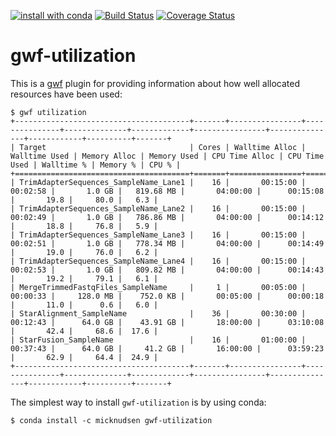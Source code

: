 [![install with conda](https://img.shields.io/badge/install%20with-conda-brightgreen.svg?style=flat)](https://conda.anaconda.org/micknudsen) [![Build Status](https://travis-ci.org/micknudsen/gwf-utilization.svg?branch=master)](https://travis-ci.org/micknudsen/gwf-utilization) [![Coverage Status](https://coveralls.io/repos/github/micknudsen/gwf-utilization/badge.svg?branch=master)](https://coveralls.io/github/micknudsen/gwf-utilization?branch=master)

# gwf-utilization

This is a [gwf](http://gwf.readthedocs.io/en/latest/) plugin for providing information about how well allocated resources have been used:


```
$ gwf utilization
+---------------------------------------+-------+----------------+---------------+--------------+-------------+----------------+---------------+------------+----------+-------+
| Target                                | Cores | Walltime Alloc | Walltime Used | Memory Alloc | Memory Used | CPU Time Alloc | CPU Time Used | Walltime % | Memory % | CPU % |
+=======================================+=======+================+===============+==============+=============+================+===============+============+==========+=======+
| TrimAdapterSequences_SampleName_Lane1 |    16 |       00:15:00 |      00:02:58 |       1.0 GB |   819.68 MB |       04:00:00 |      00:15:08 |       19.8 |     80.0 |   6.3 |
| TrimAdapterSequences_SampleName_Lane2 |    16 |       00:15:00 |      00:02:49 |       1.0 GB |   786.86 MB |       04:00:00 |      00:14:12 |       18.8 |     76.8 |   5.9 |
| TrimAdapterSequences_SampleName_Lane3 |    16 |       00:15:00 |      00:02:51 |       1.0 GB |   778.34 MB |       04:00:00 |      00:14:49 |       19.0 |     76.0 |   6.2 |
| TrimAdapterSequences_SampleName_Lane4 |    16 |       00:15:00 |      00:02:53 |       1.0 GB |   809.82 MB |       04:00:00 |      00:14:43 |       19.2 |     79.1 |   6.1 |
| MergeTrimmedFastqFiles_SampleName     |     1 |       00:05:00 |      00:00:33 |     128.0 MB |    752.0 KB |       00:05:00 |      00:00:18 |       11.0 |      0.6 |   6.0 |
| StarAlignment_SampleName              |    36 |       00:30:00 |      00:12:43 |      64.0 GB |    43.91 GB |       18:00:00 |      03:10:08 |       42.4 |     68.6 |  17.6 |
| StarFusion_SampleName                 |    16 |       01:00:00 |      00:37:43 |      64.0 GB |     41.2 GB |       16:00:00 |      03:59:23 |       62.9 |     64.4 |  24.9 |
+---------------------------------------+-------+----------------+---------------+--------------+-------------+----------------+---------------+------------+----------+-------+
```

The simplest way to install `gwf-utilization` is by using conda:

```
$ conda install -c micknudsen gwf-utilization
```

